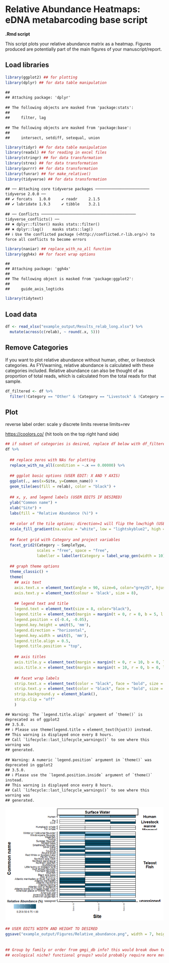 Relative Abundance Heatmaps: eDNA metabarcoding base script
================

**.Rmd script**

This script plots your relative abundance matrix as a heatmap. Figures
produced are potentially part of the main figures of your
manuscript/report.

## Load libraries

``` r
library(ggplot2) ## for plotting
library(dplyr) ## for data table manipulation
```

    ## 
    ## Attaching package: 'dplyr'

    ## The following objects are masked from 'package:stats':
    ## 
    ##     filter, lag

    ## The following objects are masked from 'package:base':
    ## 
    ##     intersect, setdiff, setequal, union

``` r
library(tidyr) ## for data table manipulation
library(readxl) ## for reading in excel files
library(stringr) ## for data transformation
library(strex) ## for data transformation
library(purrr) ## for data transformation
library(funrar) ## for make_relative()
library(tidyverse) ## for data transformation
```

    ## ── Attaching core tidyverse packages ──────────────────────── tidyverse 2.0.0 ──
    ## ✔ forcats   1.0.0     ✔ readr     2.1.5
    ## ✔ lubridate 1.9.3     ✔ tibble    3.2.1

    ## ── Conflicts ────────────────────────────────────────── tidyverse_conflicts() ──
    ## ✖ dplyr::filter() masks stats::filter()
    ## ✖ dplyr::lag()    masks stats::lag()
    ## ℹ Use the conflicted package (<http://conflicted.r-lib.org/>) to force all conflicts to become errors

``` r
library(naniar) ## replace_with_na_all function
library(ggh4x) ## for facet wrap options
```

    ## 
    ## Attaching package: 'ggh4x'
    ## 
    ## The following object is masked from 'package:ggplot2':
    ## 
    ##     guide_axis_logticks

``` r
library(tidytext)
```

## Load data

``` r
df <- read_xlsx("example_output/Results_relab_long.xlsx") %>%
  mutate(across(c(relab), ~ round(.x, 5)))
```

## Remove Categories

If you want to plot relative abundance without human, other, or
livestock categories. As FYI/warning, relative abundance is calculated
with these categories included. Relative abundance can also be thought
of as proportion of total reads, which is calculated from the total
reads for that sample.

``` r
df_filtered <- df %>% 
  filter(!Category == "Other" & !Category == "Livestock" & !Category == "unassigned" & !Category == "Human") 
```

## Plot

reverse label order: scale y discrete limits reverse limits=rev

<https://coolors.co/> (hit tools on the top right hand side)

``` r
## if subset of categories is desired, replace df below with df_filtered
df %>%
  
  ## replace zeros with NAs for plotting
  replace_with_na_all(condition = ~.x == 0.00000) %>%
  
  ## ggplot basic options (USER EDIT: X AND Y AXIS)
  ggplot(., aes(x=Site, y=Common_name)) +
  geom_tile(aes(fill = relab), color = "black") +
  
  ## x, y, and legend labels (USER EDITS IF DESIRED)
  ylab("Common name") +
  xlab("Site") +
  labs(fill = "Relative Abundance (%)") +
  
  ## color of the tile options; direction=1 will flip the low/high (USER EDITS IF DESIRED)
  scale_fill_gradient(na.value = "white", low = "lightskyblue2", high = "#0C4D66") + 
  
  ## facet grid with Category and project variables
  facet_grid2(Category ~ SampleType, 
              scales = "free", space = "free", 
              labeller = labeller(Category = label_wrap_gen(width = 10))) +
  
  ## graph theme options
  theme_classic() +
  theme(
    ## axis text 
    axis.text.x = element_text(angle = 90, size=6, color="grey25", hjust = 1),
    axis.text.y = element_text(colour = 'black', size = 8),
    
    ## legend text and title 
    legend.text = element_text(size = 8, color="black"),
    legend.title = element_text(margin = margin(t = 0, r = 0, b = 5, l = 0), size=10, color="black", face="bold"),
    legend.position = c(-0.4, -0.05), 
    legend.key.height = unit(5, 'mm'),
    legend.direction = "horizontal",
    legend.key.width = unit(5, 'mm'),
    legend.title.align = 0.5,
    legend.title.position = "top",
    
    ## axis titles 
    axis.title.y = element_text(margin = margin(t = 0, r = 10, b = 0, l = 0), size=14, face="bold"),
    axis.title.x = element_text(margin = margin(t = 10, r = 0, b = 0, l = 0), size=14, face="bold"),
        
    ## facet wrap labels
    strip.text.x = element_text(color = "black", face = "bold", size = 12),
    strip.text.y = element_text(color = "black", face = "bold", size = 12, angle=0),
    strip.background.y = element_blank(),
    strip.clip = "off"
    )
```

    ## Warning: The `legend.title.align` argument of `theme()` is deprecated as of ggplot2
    ## 3.5.0.
    ## ℹ Please use theme(legend.title = element_text(hjust)) instead.
    ## This warning is displayed once every 8 hours.
    ## Call `lifecycle::last_lifecycle_warnings()` to see where this warning was
    ## generated.

    ## Warning: A numeric `legend.position` argument in `theme()` was deprecated in ggplot2
    ## 3.5.0.
    ## ℹ Please use the `legend.position.inside` argument of `theme()` instead.
    ## This warning is displayed once every 8 hours.
    ## Call `lifecycle::last_lifecycle_warnings()` to see where this warning was
    ## generated.

![](04-relative_abundance_heatmap_files/figure-gfm/unnamed-chunk-4-1.png)<!-- -->

``` r
## USER EDITS WIDTH AND HEIGHT TO DESIRED   
ggsave("example_output/Figures/Relative_abundance.png", width = 7, height = 10)  


## Group by family or order from gmgi_db info? this would break down teleost fish more
## ecological niche? functional groups? would probably require more metadata..
```
